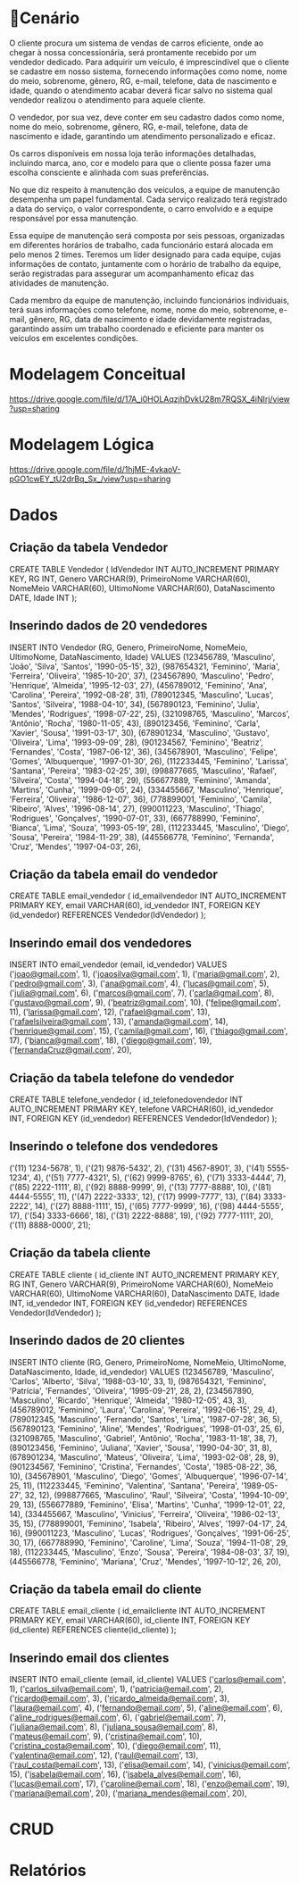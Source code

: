 <h1>🎦Cenário</h1>

O cliente procura um sistema de vendas de carros eficiente, onde ao chegar à nossa concessionária, será prontamente recebido por um vendedor dedicado. Para adquirir um veículo, é imprescindível que o cliente se cadastre em nosso sistema, fornecendo informações como nome, nome do meio, sobrenome, gênero, RG, e-mail, telefone, data de nascimento e idade, quando o atendimento acabar deverá ficar salvo no sistema qual vendedor realizou o atendimento para aquele cliente.

O vendedor, por sua vez, deve conter em seu cadastro dados como nome, nome do meio, sobrenome, gênero, RG, e-mail, telefone, data de nascimento e idade, garantindo um atendimento personalizado e eficaz.

Os carros disponíveis em nossa loja terão informações detalhadas, incluindo marca, ano, cor e modelo para que o cliente possa fazer uma escolha consciente e alinhada com suas preferências.

No que diz respeito à manutenção dos veículos, a equipe de manutenção desempenha um papel fundamental. Cada serviço realizado terá registrado a data do serviço, o valor correspondente, o carro envolvido e a equipe responsável por essa manutenção.

Essa equipe de manutenção será composta por seis pessoas, organizadas em diferentes horários de trabalho, cada funcionário estará alocada em pelo menos 2 times. Teremos um líder designado para cada equipe, cujas informações de contato, juntamente com o horário de trabalho da equipe, serão registradas para assegurar um acompanhamento eficaz das atividades de manutenção.

Cada membro da equipe de manutenção, incluindo funcionários individuais, terá suas informações como telefone, nome, nome do meio, sobrenome, e-mail, gênero, RG, data de nascimento e idade devidamente registradas, garantindo assim um trabalho coordenado e eficiente para manter os veículos em excelentes condições.

<h1>Modelagem Conceitual</h1>

https://drive.google.com/file/d/17A_i0HOLAqzjhDvkU28m7RQSX_4iNIrj/view?usp=sharing

<h1>Modelagem Lógica</h1>

https://drive.google.com/file/d/1hjME-4vkaoV-pGO1cwEY_tU2drBq_Sx_/view?usp=sharing

<h1>Dados</h1>

<h2>Criação da tabela Vendedor</h2>

CREATE TABLE Vendedor (
    IdVendedor INT AUTO_INCREMENT PRIMARY KEY,
    RG INT,
    Genero VARCHAR(9),
    PrimeiroNome VARCHAR(60),
    NomeMeio VARCHAR(60),
    UltimoNome VARCHAR(60),
    DataNascimento DATE,
    Idade INT
);

<h2>Inserindo dados de 20 vendedores</h2>

INSERT INTO Vendedor (RG, Genero, PrimeiroNome, NomeMeio, UltimoNome, DataNascimento, Idade)
VALUES
    (123456789, 'Masculino', 'João', 'Silva', 'Santos', '1990-05-15', 32),
    (987654321, 'Feminino', 'Maria', 'Ferreira', 'Oliveira', '1985-10-20', 37),
    (234567890, 'Masculino', 'Pedro', 'Henrique', 'Almeida', '1995-12-03', 27),
    (456789012, 'Feminino', 'Ana', 'Carolina', 'Pereira', '1992-08-28', 31),
    (789012345, 'Masculino', 'Lucas', 'Santos', 'Silveira', '1988-04-10', 34),
    (567890123, 'Feminino', 'Julia', 'Mendes', 'Rodrigues', '1998-07-22', 25),
    (321098765, 'Masculino', 'Marcos', 'Antônio', 'Rocha', '1980-11-05', 43),
    (890123456, 'Feminino', 'Carla', 'Xavier', 'Sousa', '1991-03-17', 30),
    (678901234, 'Masculino', 'Gustavo', 'Oliveira', 'Lima', '1993-09-09', 28),
    (901234567, 'Feminino', 'Beatriz', 'Fernandes', 'Costa', '1987-06-12', 36),
    (345678901, 'Masculino', 'Felipe', 'Gomes', 'Albuquerque', '1997-01-30', 26),
    (112233445, 'Feminino', 'Larissa', 'Santana', 'Pereira', '1983-02-25', 39),
    (998877665, 'Masculino', 'Rafael', 'Silveira', 'Costa', '1994-04-18', 29),
    (556677889, 'Feminino', 'Amanda', 'Martins', 'Cunha', '1999-09-05', 24),
    (334455667, 'Masculino', 'Henrique', 'Ferreira', 'Oliveira', '1986-12-07', 36),
    (778899001, 'Feminino', 'Camila', 'Ribeiro', 'Alves', '1996-08-14', 27),
    (990011223, 'Masculino', 'Thiago', 'Rodrigues', 'Gonçalves', '1990-07-01', 33),
    (667788990, 'Feminino', 'Bianca', 'Lima', 'Souza', '1993-05-19', 28),
    (112233445, 'Masculino', 'Diego', 'Sousa', 'Pereira', '1984-11-29', 38),
    (445566778, 'Feminino', 'Fernanda', 'Cruz', 'Mendes', '1997-04-03', 26),

<h2>Criação da tabela email do vendedor</h2>

CREATE TABLE email_vendedor (
    id_emailvendedor INT AUTO_INCREMENT PRIMARY KEY,
    email VARCHAR(60),
    id_vendedor INT,
    FOREIGN KEY (id_vendedor) REFERENCES Vendedor(IdVendedor)
);

<h2>Inserindo email dos vendedores</h2>

INSERT INTO email_vendedor (email, id_vendedor)
VALUES
    ('joao@gmail.com', 1),
    ('joaosilva@gmail.com', 1),
    ('maria@gmail.com', 2),
    ('pedro@gmail.com', 3),
    ('ana@gmail.com', 4),
    ('lucas@gmail.com', 5),
    ('julia@gmail.com', 6),
    ('marcos@gmail.com', 7),
    ('carla@gmail.com', 8),
    ('gustavo@gmail.com', 9),
    ('beatriz@gmail.com', 10),
    ('felipe@gmail.com', 11),
    ('larissa@gmail.com', 12),
    ('rafael@gmail.com', 13),
    ('rafaelsilveira@gmail.com', 13),
    ('amanda@gmail.com', 14),
    ('henrique@gmail.com', 15),
    ('camila@gmail.com', 16),
    ('thiago@gmail.com', 17),
    ('bianca@gmail.com', 18),
    ('diego@gmail.com', 19),
    ('fernandaCruz@gmail.com', 20),

<h2>Criação da tabela telefone do vendedor</h2>

CREATE TABLE telefone_vendedor (
    id_telefonedovendedor INT AUTO_INCREMENT PRIMARY KEY,
    telefone VARCHAR(60),
    id_vendedor INT,
    FOREIGN KEY (id_vendedor) REFERENCES Vendedor(IdVendedor)
);

<h2>Inserindo o telefone dos vendedores</h2>

  ('(11) 1234-5678', 1),
  ('(21) 9876-5432', 2),
  ('(31) 4567-8901', 3),
  ('(41) 5555-1234', 4),
  ('(51) 7777-4321', 5),
  ('(62) 9999-8765', 6),
  ('(71) 3333-4444', 7),
  ('(85) 2222-1111', 8),
  ('(92) 8888-9999', 9),
  ('(13) 7777-8888', 10),
  ('(81) 4444-5555', 11),
  ('(47) 2222-3333', 12),
  ('(17) 9999-7777', 13),
  ('(84) 3333-2222', 14),
  ('(27) 8888-1111', 15),
  ('(65) 7777-9999', 16),
  ('(98) 4444-5555', 17),
  ('(54) 3333-6666', 18),
  ('(31) 2222-8888', 19),
  ('(92) 7777-1111', 20),
  ('(11) 8888-0000', 21);
    
<h2>Criação da tabela cliente</h2>

CREATE TABLE cliente (
    id_cliente INT AUTO_INCREMENT PRIMARY KEY,
    RG INT,
    Genero VARCHAR(9),
    PrimeiroNome VARCHAR(60),
    NomeMeio VARCHAR(60),
    UltimoNome VARCHAR(60),
    DataNascimento DATE,
    Idade INT,
    id_vendedor INT,
    FOREIGN KEY (id_vendedor) REFERENCES Vendedor(IdVendedor)
);


<h2>Inserindo dados de 20 clientes</h2>

INSERT INTO cliente (RG, Genero, PrimeiroNome, NomeMeio, UltimoNome, DataNascimento, Idade, id_vendedor)
VALUES
    (123456789, 'Masculino', 'Carlos', 'Alberto', 'Silva', '1988-03-10', 33, 1),
    (987654321, 'Feminino', 'Patrícia', 'Fernandes', 'Oliveira', '1995-09-21', 28, 2),
    (234567890, 'Masculino', 'Ricardo', 'Henrique', 'Almeida', '1980-12-05', 43, 3),
    (456789012, 'Feminino', 'Laura', 'Carolina', 'Pereira', '1992-06-15', 29, 4),
    (789012345, 'Masculino', 'Fernando', 'Santos', 'Lima', '1987-07-28', 36, 5),
    (567890123, 'Feminino', 'Aline', 'Mendes', 'Rodrigues', '1998-01-03', 25, 6),
    (321098765, 'Masculino', 'Gabriel', 'Antônio', 'Rocha', '1983-11-18', 38, 7),
    (890123456, 'Feminino', 'Juliana', 'Xavier', 'Sousa', '1990-04-30', 31, 8),
    (678901234, 'Masculino', 'Mateus', 'Oliveira', 'Lima', '1993-02-08', 28, 9),
    (901234567, 'Feminino', 'Cristina', 'Fernandes', 'Costa', '1985-08-22', 36, 10),
    (345678901, 'Masculino', 'Diego', 'Gomes', 'Albuquerque', '1996-07-14', 25, 11),
    (112233445, 'Feminino', 'Valentina', 'Santana', 'Pereira', '1989-05-27', 32, 12),
    (998877665, 'Masculino', 'Raul', 'Silveira', 'Costa', '1994-10-09', 29, 13),
    (556677889, 'Feminino', 'Elisa', 'Martins', 'Cunha', '1999-12-01', 22, 14),
    (334455667, 'Masculino', 'Vinicius', 'Ferreira', 'Oliveira', '1986-02-13', 35, 15),
    (778899001, 'Feminino', 'Isabela', 'Ribeiro', 'Alves', '1997-04-17', 24, 16),
    (990011223, 'Masculino', 'Lucas', 'Rodrigues', 'Gonçalves', '1991-06-25', 30, 17),
    (667788990, 'Feminino', 'Caroline', 'Lima', 'Souza', '1994-11-08', 29, 18),
    (112233445, 'Masculino', 'Enzo', 'Sousa', 'Pereira', '1984-08-03', 37, 19),
    (445566778, 'Feminino', 'Mariana', 'Cruz', 'Mendes', '1997-10-12', 26, 20),



<h2>Criação da tabela email do cliente</h2>

CREATE TABLE email_cliente (
    id_emailcliente INT AUTO_INCREMENT PRIMARY KEY,
    email VARCHAR(60),
    id_cliente INT,
    FOREIGN KEY (id_cliente) REFERENCES cliente(id_cliente)
);

<h2>Inserindo email dos clientes</h2>

INSERT INTO email_cliente (email, id_cliente)
VALUES
    ('carlos@email.com', 1),
    ('carlos_silva@email.com', 1),
    ('patricia@email.com', 2),
    ('ricardo@email.com', 3),
    ('ricardo_almeida@email.com', 3),
    ('laura@email.com', 4),
    ('fernando@email.com', 5),
    ('aline@email.com', 6),
    ('aline_rodrigues@email.com', 6),
    ('gabriel@email.com', 7),
    ('juliana@email.com', 8),
    ('juliana_sousa@email.com', 8),
    ('mateus@email.com', 9),
    ('cristina@email.com', 10),
    ('cristina_costa@email.com', 10),
    ('diego@email.com', 11),
    ('valentina@email.com', 12),
    ('raul@email.com', 13),
    ('raul_costa@email.com', 13),
    ('elisa@email.com', 14),
    ('vinicius@email.com', 15),
    ('isabela@email.com', 16),
    ('isabela_alves@email.com', 16),
    ('lucas@email.com', 17),
    ('caroline@email.com', 18),
    ('enzo@email.com', 19),
    ('mariana@email.com', 20),
    ('mariana_mendes@email.com', 20),






















    

<h1>CRUD </h1>

<h1>Relatórios</h1>
